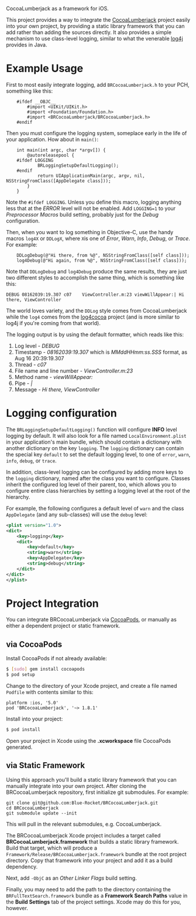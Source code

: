 CocoaLumberjack as a framework for iOS.

This project provides a way to integrate the
[CocoaLumberjack](https://github.com/robbiehanson/CocoaLumberjack) project easily
into your own project, by providing a static library framework that you can add
rather than adding the sources directly. It also provides a simple mechanism to use
class-level logging, similar to what the venerable
[log4j](http://logging.apache.org/) provides in Java.

# Example Usage

First to most easily integrate logging, add `BRCocoaLumberjack.h` to your PCH, something like this:

```objc
	#ifdef __OBJC__
		#import <UIKit/UIKit.h>
		#import <Foundation/Foundation.h>
		#import <BRCocoaLumberjack/BRCocoaLumberjack.h>
	#endif
```

Then you must configure the logging system, someplace early in the life of your application. How about in `main()`:

```objc
	int main(int argc, char *argv[]) {
		@autoreleasepool {
	#ifdef LOGGING
			BRLoggingSetupDefaultLogging();
	#endif
			return UIApplicationMain(argc, argv, nil, NSStringFromClass([AppDelegate class]));
		}
	}
```

Note the `#ifdef LOGGING`. Unless you define this macro, logging anything less that
at the *ERROR* level will not be enabled. Add `LOGGING=1` to your *Preprocessor
Macros* build setting, probably just for the *Debug* configuration.

Then, when you want to log something in Objective-C, use the handy macros `log4X` or
`DDLogX`, where `X`is one of *Error*, *Warn*, *Info*, *Debug*, or *Trace*. For
example:

```objc
	DDLogDebug(@"Hi there, from %@", NSStringFromClass([self class]));
	log4Debug(@"Hi again, from %@", NSStringFromClass([self class]));
```

Note that `DDLogDebug` and `log4Debug` produce the same results, they are just two
different styles to accomplish the same thing, which is something like this:

	DEBUG 08162039:19.307 c07    ViewController.m:23 viewWillAppear:| Hi there, ViewController

The world loves variety, and the `DDLog` style comes from CocoaLumberjack while the
`log4` comes from the [log4cocoa](http://log4cocoa.sourceforge.net/) project (and is
more similar to log4j if you're coming from that world).

The logging output is by using the default formatter, which reads like this:

 1. Log level - _DEBUG_
 2. Timestamp - _08162039:19.307_ which is _MMddHHmm:ss.SSS_ format, as Aug 16 20:39:19.307
 3. Thread - _c07_
 4. File name and line number - _ViewController.m:23_
 5. Method name - _viewWillAppear:_
 6. Pipe - _|_
 7. Message - _Hi there, ViewController_

# Logging configuration

The `BRLoggingSetupDefaultLogging()` function will configure **INFO** level logging
by default. It will also look for a file named `LocalEnvironment.plist` in your
application's main bundle, which should contain a dictionary with another dictionary
on the key `logging`. The `logging` dictionary can contain the special key `default`
to set the default logging level, to one of `error`, `warn`, `info`, `debug`, or
`trace`.

In addition, class-level logging can be configured by adding more keys to the
`logging` dictionary, named after the class you want to configure. Classes inherit
the configured log level of their parent, too, which allows you to configure entire
class hierarchies by setting a logging level at the root of the hierarchy.

For example, the following configures a default level of `warn` and the class
`AppDelegate` (and any sub-classes) will use the `debug` level:

```xml
<plist version="1.0">
<dict>
	<key>logging</key>
	<dict>
		<key>default</key>
		<string>warn</string>
		<key>AppDelegate</key>
		<string>debug</string>
	</dict>
</dict>
</plist>
```

# Project Integration

You can integrate BRCocoaLumberjack via [CocoaPods](http://cocoapods.org/), or
manually as either a dependent project or static framework.

## via CocoaPods

Install CocoaPods if not already available:

```bash
$ [sudo] gem install cocoapods
$ pod setup
```

Change to the directory of your Xcode project, and create a file named `Podfile` with
contents similar to this:

	platform :ios, '5.0' 
	pod 'BRCocoaLumberjack', '~> 1.8.1'

Install into your project:

``` bash
$ pod install
```

Open your project in Xcode using the **.xcworkspace** file CocoaPods generated.

## via Static Framework

Using this approach you'll build a static library framework that you can manually
integrate into your own project. After cloning the BRCocoaLumberjack repository,
first initialize git submodules. For example:

	git clone git@github.com:Blue-Rocket/BRCocoaLumberjack.git
	cd BRCocoaLumberjack
	git submodule update --init
	
This will pull in the relevant submodules, e.g. CocoaLumberjack.

The BRCocoaLumberjack Xcode project includes a target called
**BRCocoaLumberjack.framework** that builds a static library framework. Build that
target, which will produce a `Framework/Release/BRCocoaLumberjack.framework` bundle
at the root project directory. Copy that framework into your project and add it as a
build dependency.

Next, add `-ObjC` as an *Other Linker Flags* build setting.

Finally, you may need to add the path to the directory containing the
`BRFullTextSearch.framework` bundle as a **Framework Search Paths** value in the
**Build Settings** tab of the project settings. Xcode may do this for you, however.
